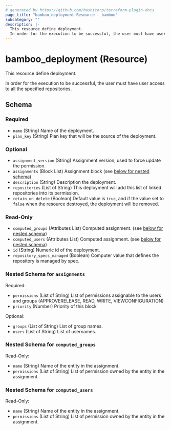 ```yaml
---
# generated by https://github.com/hashicorp/terraform-plugin-docs
page_title: "bamboo_deployment Resource - bamboo"
subcategory: ""
description: |-
  This resource define deployment.
  In order for the execution to be successful, the user must have user access to all the specified repositories.
---
```


# bamboo_deployment (Resource)

This resource define deployment.

In order for the execution to be successful, the user must have user access to all the specified repositories.



<!-- schema generated by tfplugindocs -->
## Schema

### Required

- `name` (String) Name of the deployment.
- `plan_key` (String) Plan key that will be the source of the deployment.

### Optional

- `assignment_version` (String) Assignment version, used to force update the permission.
- `assignments` (Block List) Assignment block (see [below for nested schema](#nestedblock--assignments))
- `description` (String) Description the deployment.
- `repositories` (List of String) This deployment will add this list of linked repositories into its permission.
- `retain_on_delete` (Boolean) Default value is `true`, and if the value set to `false` when the resource destroyed, the deployment will be removed.

### Read-Only

- `computed_groups` (Attributes List) Computed assignment. (see [below for nested schema](#nestedatt--computed_groups))
- `computed_users` (Attributes List) Computed assignment. (see [below for nested schema](#nestedatt--computed_users))
- `id` (String) Numeric id of the deployment.
- `repository_specs_managed` (Boolean) Computer value that defines the repository is managed by spec.

<a id="nestedblock--assignments"></a>
### Nested Schema for `assignments`

Required:

- `permissions` (List of String) List of permissions assignable to the users and groups (APPROVERELEASE, READ, WRITE, VIEWCONFIGURATION)
- `priority` (Number) Priority of this block

Optional:

- `groups` (List of String) List of group names.
- `users` (List of String) List of usernames.


<a id="nestedatt--computed_groups"></a>
### Nested Schema for `computed_groups`

Read-Only:

- `name` (String) Name of the entity in the assignment.
- `permissions` (List of String) List of permission owned by the entity in the assignment.


<a id="nestedatt--computed_users"></a>
### Nested Schema for `computed_users`

Read-Only:

- `name` (String) Name of the entity in the assignment.
- `permissions` (List of String) List of permission owned by the entity in the assignment.
